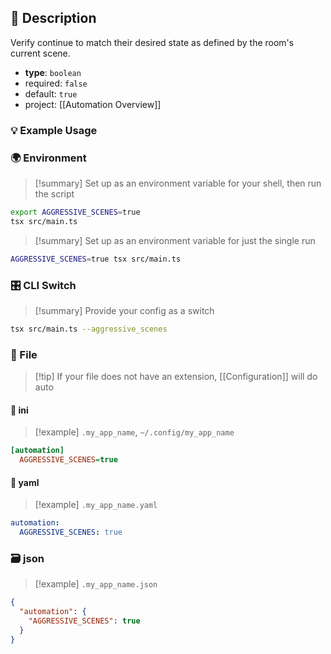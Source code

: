 ## 📜 Description

Verify continue to match their desired state as defined by the room's current scene.

- **type**: `boolean`
- required: `false`
- default: `true`
- project: [[Automation Overview]]

### 💡 Example Usage

### 🌍 Environment

> [!summary] Set up as an environment variable for your shell, then run the script
```bash
export AGGRESSIVE_SCENES=true
tsx src/main.ts
```
> [!summary] Set up as an environment variable for just the single run

```bash
AGGRESSIVE_SCENES=true tsx src/main.ts
```
### 🎛️ CLI Switch

> [!summary] Provide your config as a switch
```bash
tsx src/main.ts --aggressive_scenes
```
### 📁 File
> [!tip] If your file does not have an extension, [[Configuration]] will do auto
#### 📘 ini

> [!example] 
> `.my_app_name`, `~/.config/my_app_name`

```ini
[automation]
  AGGRESSIVE_SCENES=true
```
#### 📄 yaml

> [!example]
> `.my_app_name.yaml`

```yaml
automation:
  AGGRESSIVE_SCENES: true
```
### 🗃️ json

> [!example]
> `.my_app_name.json`

```json
{
  "automation": {
    "AGGRESSIVE_SCENES": true
  }
}
```